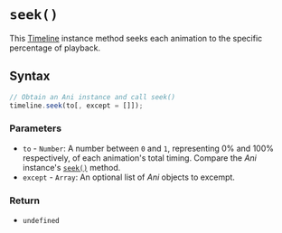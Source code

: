 # `seek()`
This [Timeline](/firedom/api/ani/Timeline/README.md) instance method seeks each animation to the specific percentage of playback.

## Syntax

```js
// Obtain an Ani instance and call seek()
timeline.seek(to[, except = []]);
```

### Parameters
+ `to` - `Number`: A number between `0` and `1`, representing 0% and 100% respectively, of each animation's total timing. Compare the *Ani* instance's [`seek()`](/firedom/api/ani/Ani/seek.md) method.
+ `except` - `Array`: An optional list of *Ani* objects to excempt.

### Return
+ `undefined`